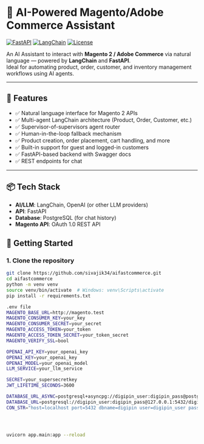 # 🧠 AI-Powered Magento/Adobe Commerce Assistant

[![FastAPI](https://img.shields.io/badge/FastAPI-async--ready-green.svg)](https://fastapi.tiangolo.com/)
[![LangChain](https://img.shields.io/badge/LangChain-Agents-blue)](https://www.langchain.com/)
[![License](https://img.shields.io/github/license/sivajik34/aifastcommerce)](./LICENSE)

An AI Assistant to interact with **Magento 2 / Adobe Commerce** via natural language — powered by **LangChain** and **FastAPI**.  
Ideal for automating product, order, customer, and inventory management workflows using AI agents.

---

## 🚀 Features

- ✅ Natural language interface for Magento 2 APIs
- ✅ Multi-agent LangChain architecture (Product, Order, Customer, etc.)
- ✅ Supervisor-of-supervisors agent router
- ✅ Human-in-the-loop fallback mechanism
- ✅ Product creation, order placement, cart handling, and more
- ✅ Built-in support for guest and logged-in customers
- ✅ FastAPI-based backend with Swagger docs
- ✅ REST endpoints for chat
  
---

## 📦 Tech Stack

- **AI/LLM**: LangChain, OpenAI (or other LLM providers)
- **API**: FastAPI
- **Database**: PostgreSQL (for chat history)
- **Magento API**: OAuth 1.0 REST API

## 🧰 Getting Started

### 1. Clone the repository

```bash
git clone https://github.com/sivajik34/aifastcommerce.git
cd aifastcommerce
python -m venv venv
source venv/bin/activate  # Windows: venv\Scripts\activate
pip install -r requirements.txt

.env file
MAGENTO_BASE_URL=http://magento.test
MAGENTO_CONSUMER_KEY=your_key
MAGENTO_CONSUMER_SECRET=your_secret
MAGENTO_ACCESS_TOKEN=your_token
MAGENTO_ACCESS_TOKEN_SECRET=your_token_secret
MAGENTO_VERIFY_SSL=bool

OPENAI_API_KEY=your_openai_key
OPENAI_KEY=your_openai_key
OPENAI_MODEL=your_openai_model
LLM_SERVICE=your_llm_service

SECRET=your_supersecretkey
JWT_LIFETIME_SECONDS=3600

DATABASE_URL_ASYNC=postgresql+asyncpg://digipin_user:digipin_pass@postgres:5432/digipin
DATABASE_URL=postgresql://digipin_user:digipin_pass@127.0.0.1:5432/digipin
CON_STR="host=localhost port=5432 dbname=digipin user=digipin_user password=digipin_pass"




uvicorn app.main:app --reload
